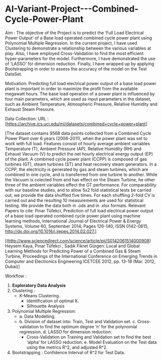 # AI-Variant-Project---Combined-Cycle-Power-Plant

Aim :
The objective of the Project is to predict the ‘Full Load Electrical Power Output’ of a Base load operated combined cycle power plant using Polynomial Multiple Regression. In the current project, I have used Clustering to demonstrate a relationship between the various variables at play. Also, I have employed Cross-Validation to find the most efficient hyper-parameters for the model. Furthermore, I have demonstrated the use of ‘LASSO’ for dimension reduction. Finally, I have wrapped up by applying Bootstrapping in order to assess the accuracy of the model on the Test DataSet.

Motivation:
Predicting full load electrical power output of a base load power plant is important in order to maximize the profit from the available megawatt hours. The base load operation of a power plant is influenced by four main parameters, which are used as input parameters in the dataset, such as Ambient Temperature, Atmospheric Pressure, Relative Humidity and Exhaust Steam Pressure.

Data Collection:
URL : [https://archive.ics.uci.edu/ml/datasets/combined+cycle+power+plant]

[The dataset contains 9568 data points collected from a Combined Cycle Power Plant over 6 years (2006-2011), when the power plant was set to work with full load. Features consist of hourly average ambient variables Temperature (T), Ambient Pressure (AP), Relative Humidity (RH) and Exhaust Vacuum (V) to predict the net hourly electrical energy output (EP) of the plant. A combined cycle power plant (CCPP) is composed of gas turbines (GT), steam turbines (ST) and heat recovery steam generators. In a CCPP, the electricity is generated by gas and steam turbines, which are combined in one cycle, and is transferred from one turbine to another. While the Vacuum is colected from and has effect on the Steam Turbine, he other three of the ambient variables effect the GT performance. For comparability with our baseline studies, and to allow 5x2 fold statistical tests be carried out, we provide the data shuffled five times. For each shuffling 2-fold CV is carried out and the resulting 10 measurements are used for statistical testing. We provide the data both in .ods and in .xlsx formats. Relevant Papers to cite: Pınar Tüfekci, Prediction of full load electrical power output of a base load operated combined cycle power plant using machine learning methods, International Journal of Electrical Power & Energy Systems, Volume 60, September 2014, Pages 126-140, ISSN 0142-0615, http://dx.doi.org/10.1016/j.ijepes.2014.02.027.]

[(http://www.sciencedirect.com/science/article/pii/S0142061514000908) Heysem Kaya, Pınar Tüfekci , Sadık Fikret Gürgen: Local and Global Learning Methods for Predicting Power of a Combined Gas & Steam Turbine, Proceedings of the International Conference on Emerging Trends in Computer and Electronics Engineering ICETCEE 2012, pp. 13-18 (Mar. 2012, Dubai)]

Workflow :

1. **Exploratory Data Analysis**
2. Clustering :
    - K-Means Clustering.
        - Identification of optimal K.
        - Silhouette Analysis
3. Polynomial Multiple Regression:
    - a.	Data Modelling.
    - b.	Division of dataset into: Train, Test and Validation set.
    c.	Cross-validation to find the optimum degree ‘n’ for the polynomial regression.
    d.	LASSO for dimension reduction:
        -	Cross-Validation on Training and Validation set to find the best ‘alpha’ for LASSO reduction.
    e.	Model Evaluation on the Test data using the metrics R^2, and adjusted R^2.
4.  Bootstrapping : Confidence Interval of R^2 for Test Data.
